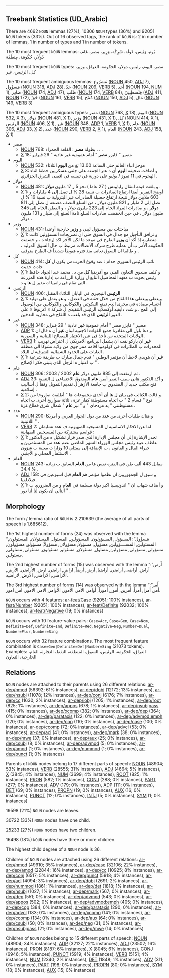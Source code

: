 

--------------------------------------------------------------------------------

## Treebank Statistics (UD_Arabic)

There are 4662 `NOUN` lemmas (27%), 10306 `NOUN` types (36%) and 92051 `NOUN` tokens (33%).
Out of 16 observed tags, the rank of `NOUN` is: 2 in number of lemmas, 1 in number of types and 1 in number of tokens.

The 10 most frequent `NOUN` lemmas: يَوم، رَئِيس، دَولَة، شَرِكَة، وَزِير، مِصر، عَام، دُولَار، حُكُومَة، مِنطَقَة

The 10 most frequent `NOUN` types:  مصر، اليوم، رئيس، دولار، الحكومة، العراق، وزير، كل، الرئيس، غير

The 10 most frequent ambiguous lemmas: مَشرُوع ([NOUN]() 450, [ADJ]() 7), مَسؤُول ([NOUN]() 318, [ADJ]() 28), حَدّ ([NOUN]() 209, [VERB]() 5), أَحَد ([NOUN]() 194, [NUM]() 1), صَادِر ([NOUN]() 174, [ADJ]() 47), طَلَب ([NOUN]() 174, [VERB]() 84), فِلَسطِينِيّ ([ADJ]() 411, [NOUN]() 172), حَقّ ([NOUN]() 161, [VERB]() 15), مُنتَج ([NOUN]() 150, [ADJ]() 5), مَال ([NOUN]() 149, [VERB]() 3)

The 10 most frequent ambiguous types:  مصر ([NOUN]() 768, [X]() 18), اليوم ([NOUN]() 532, [X]() 3), دولار ([NOUN]() 481, [X]() 1), وزير ([NOUN]() 431, [X]() 1), كل ([NOUN]() 414, [X]() 1), الرئيس ([NOUN]() 406, [X]() 1), غير ([NOUN]() 348, [ADP]() 1, [VERB]() 1, [X]() 1), عام ([NOUN]() 306, [ADJ]() 33, [X]() 2), عدد ([NOUN]() 290, [VERB]() 2, [X]() 1), العام ([NOUN]() 243, [ADJ]() 158, [X]() 1)


* مصر
  * [NOUN]() 768: بطولة <b>مصر</b> : القلعة الحمراء . . .
  * [X]() 18: مصير " فايزر <b>مصر</b> " أمام عمومية غير عادية " 29 فبراير
* اليوم
  * [NOUN]() 532: موجز انباء العالم حتى الساعة 13،00 تغ من <b>اليوم</b> الثلاثاء
  * [X]() 3: و أضافت صحيفة <b>اليوم</b> أن ه عثر الجمعة على جثتي عسكريين خطفا اثناء الهجوم في 11 تموز / يوليو على دورية في تيبسه في اقصى الشرق الجزائري .
* دولار
  * [NOUN]() 481: و بلغت قيمة انتقال راباييتش ( 27 عاما ) نحو 5 ر 17 مليون <b>دولار</b> .
  * [X]() 1: أوضح التقرير أيضا ارتفاع الصادرات ب نسبة 28 % ل تصل إلى 4 مليارات و 603 ملايين دولار نتيجة ارتفاع حصيلة الصادرات غير البترولية ب نسبة 16 % ل تصل إلى 2 مليار و 821 مليون دولار ، من السلع النصف مصنعة ل تصل إلى 811 <b>دولار</b> ، و صادرات المواد الخام إلى 223 مليون دولار ، و القطن الخام إلى 345 مليون دولار ، في حين انخفضت صادرات السلع تامة الصنع إلى مليار و 131 مليون دولار .
* وزير
  * [NOUN]() 431: مباحثات بين مسؤول ليبى و <b>وزير</b> خارجية أوغندا
  * [X]() 1: و ترافق التأجيل مع جدال في السوق حتى ان تصريحات المسؤولين كانت متضاربة إذ أكد أن <b>وزير</b> الطرح في موعد ما لكن الآخر اكد إرجاء ه ، و حسمت الحكومة الأمر ب أن عملية طرح شركة الاتصالات مرتبط ب حال السوق الدولية ، و طالما ان السوق تعاني منذ فترة هبوطاً شديداً ف الطرح متوقف .
* كل
  * [NOUN]() 414: نائب الرئيس السوري خدام : عند وقوع الحرب س يكون ل <b>كل</b> حادث حديث
  * [X]() 1: و كلف صندوق التعاون الفني مع أفريقيا <b>كل</b> من د . محمد عبد الجواد حافظ رئيس بحوث ب معهد المحاصيل التابع ل وزارة الزراعة ب إدارة هذه المزرعة التي تقام في زامبيا ك مدير ل ها و د .
* الرئيس
  * [NOUN]() 406: <b>الرئيس</b> النيجيري في اليابان الثلاثاء المقبل
  * [X]() 1: ويعطى ويعطى هذا اللقاح من خلال حقنة في العضل ، و هو يعمل على توليد أجسام مضادة في مجرى الدم تمنع النيكوتين والكوكايين والكوكايين من الوصول إلى المخ . و شدد دايفيد أوكسلايد الرئيس التنفيذي ل شركة » اغزنوفا « على الدور <b>الرئيس</b> الذي قد يلعب ه اللقاح في محاربة التدخين .
* غير
  * [NOUN]() 348: مصير " فايزر مصر " أمام عمومية <b>غير</b> عادية " 29 فبراير
  * [ADP]() 1: و دعا باول الى مغادرة جميع القوات الاجنبية لبنان <b>غير</b> أن ه قال ان الولايات المتحدة س تأخذ فى عين الاعتبار المصالح اللبنانية و السورية .
  * [VERB]() 1: <b>غير</b> ان باركو نفت ان يشمل البرنامج الامريكى ل اعتراض تهريب المخدرات ب الطائرات فى كولومبيا اقامة ممر جوى من ولاية تشوكا الى منطقة الغابات على الحدود الشمالية الشرقية ل البلاد .
  * [X]() 1: <b>غير</b> أن هويدي لاحظ أن مؤتمر الوطني " قدم جمال مبارك ب طريقة شرعية ب اعتبار ه الرجل الذي يتبنى فكر الإصلاح " .
* عام
  * [NOUN]() 306: ثم ارتفعت إلى 885 مليون دولار <b>عام</b> 2002 / 2003 .
  * [ADJ]() 33: و أكد الدكتور هاني سيف النصر أمين <b>عام</b> الصندوق الاجتماعي ل التنمية فتح مكتب جديد ل الصندوق ب جامعة الأزهر ل تقديم التمويل وفقاً ل أساليب إسلامية .
  * [X]() 2: و قالت الكتائب في بيان ل ها أن أحدى مجموعات ها " أطلقت صاروخا من نوع " قسام 2 " ب اتجاه مستوطنة كفار عزة ، ثلاثة صواريخ أخرى ب اتجاه مستوطنتي " يد مردخاي " و " نير <b>عام</b> " شمال شرق قطاع غزة .
* عدد
  * [NOUN]() 290: و هناك طلبات أخرى من <b>عدد</b> من دول الجوار العربي و أمريكا اللاتينية " .
  * [VERB]() 2: اما عن الافكار الاساسية ل المسيحية الصهيونية ف <b>عدد</b> تشابمان قواسم مشتركة بين المسيحيين الصهاينة :
  * [X]() 1: تجدر الإشارة إلى أن مجلس الإدارة الذي صدر قرار تشكيل ه من الدكتور عاطف عبيد رئيس مجلس الوزراء الشهر الماضي بضم <b>عدد</b> من المستثمرين و خبراء المال و القانون ، ب الإضافة إلى ممثلي 10 وزارات معنية ب شؤون الاستثمار المحلي و الأجنبي .
* العام
  * [NOUN]() 243: مقابل 443 ألف طن في الفترة نفس ها من <b>العام</b> السابق ب زيادة 34.4 % .
  * [ADJ]() 158: و سبق ل الجمهوريين ان نظموا مؤتمر هم <b>العام</b> قبل اسبوعين في فيلادلفيا .
  * [X]() 1: و أضاف شهاب ان " اندونيسيا اكبر دولة مسلمة في <b>العام</b> و من الضروري ب التالي ان يكون لنا لنا دور " .

## Morphology

The form / lemma ratio of `NOUN` is 2.210639 (the average of all parts of speech is 1.685612).

The 1st highest number of forms (24) was observed with the lemma “مَسؤُول”: المسؤول, المسؤولون, المسؤولين, المسئول, المسئولان, المسئولون, المسئولين, المســــؤولين, مسؤول, مسؤولا, مسؤولان, مسؤولاً, مسؤولو, مسؤولون, مسؤولى, مسؤولي, مسؤولين, مسئول, مسئولان, مسئولو, مسئولون, مسئولى, مسئولي, مسئولين.

The 2nd highest number of forms (15) was observed with the lemma “أَرض”: أراض, أراضى, أراضي, أراضيا, أرض, أرضاً, اراض, اراضي, ارض, الأراضي, الأرض, الاراضى, الاراضي, الارض, لاراضيه.

The 3rd highest number of forms (14) was observed with the lemma “أَمر”: أمر, أمرا, أمراً, أمرين, أمور, أموراً, أوامر, الأمر, الأمور, الأوامر, الامر, الامور, امر, امور.

`NOUN` occurs with 4 features: [ar-feat/Case]() (92051; 100% instances), [ar-feat/Number]() (92051; 100% instances), [ar-feat/Definite]() (92032; 100% instances), [ar-feat/Negative]() (19; 0% instances)

`NOUN` occurs with 10 feature-value pairs: `Case=Acc`, `Case=Gen`, `Case=Nom`, `Definite=Def`, `Definite=Ind`, `Definite=Red`, `Negative=Neg`, `Number=Dual`, `Number=Plur`, `Number=Sing`

`NOUN` occurs with 32 feature combinations.
The most frequent feature combination is `Case=Gen|Definite=Def|Number=Sing` (21073 tokens).
Examples: العراق، الحكومة، الرئيس، السوق، المنطقة، النفط، التجارة، العام، الخارجية، التعاون


## Relations

`NOUN` nodes are attached to their parents using 26 different relations: [ar-dep/nmod]() (56392; 61% instances), [ar-dep/dobj]() (12172; 13% instances), [ar-dep/nsubj]() (11078; 12% instances), [ar-dep/conj]() (6176; 7% instances), [ar-dep/cc]() (1630; 2% instances), [ar-dep/iobj]() (1205; 1% instances), [ar-dep/root]() (825; 1% instances), [ar-dep/appos]() (678; 1% instances), [ar-dep/nsubjpass]() (415; 0% instances), [ar-dep/xcomp]() (382; 0% instances), [ar-dep/dep]() (364; 0% instances), [ar-dep/parataxis]() (122; 0% instances), [ar-dep/advmod:emph]() (120; 0% instances), [ar-dep/cop]() (110; 0% instances), [ar-dep/case]() (100; 0% instances), [ar-dep/ccomp]() (72; 0% instances), [ar-dep/advcl]() (53; 0% instances), [ar-dep/acl]() (41; 0% instances), [ar-dep/mark]() (38; 0% instances), [ar-dep/mwe]() (37; 0% instances), [ar-dep/aux]() (25; 0% instances), [ar-dep/csubj]() (8; 0% instances), [ar-dep/advmod]() (5; 0% instances), [ar-dep/amod]() (1; 0% instances), [ar-dep/nummod]() (1; 0% instances), [ar-dep/punct]() (1; 0% instances)

Parents of `NOUN` nodes belong to 17 different parts of speech: [NOUN]() (48904; 53% instances), [VERB]() (28555; 31% instances), [ADJ]() (4664; 5% instances), [X]() (3845; 4% instances), [NUM]() (3699; 4% instances), [ROOT]() (825; 1% instances), [PRON]() (582; 1% instances), [CONJ]() (288; 0% instances), [PART]() (277; 0% instances), [ADV]() (179; 0% instances), [ADP]() (111; 0% instances), [DET]() (69; 0% instances), [PROPN]() (19; 0% instances), [AUX]() (16; 0% instances), [PUNCT]() (12; 0% instances), [INTJ]() (5; 0% instances), [SYM]() (1; 0% instances)

19598 (21%) `NOUN` nodes are leaves.

30722 (33%) `NOUN` nodes have one child.

25233 (27%) `NOUN` nodes have two children.

16498 (18%) `NOUN` nodes have three or more children.

The highest child degree of a `NOUN` node is 36.

Children of `NOUN` nodes are attached using 26 different relations: [ar-dep/nmod]() (49910; 35% instances), [ar-dep/case]() (32106; 22% instances), [ar-dep/amod]() (22844; 16% instances), [ar-dep/cc]() (10925; 8% instances), [ar-dep/conj]() (6517; 5% instances), [ar-dep/punct]() (5918; 4% instances), [ar-dep/acl]() (4094; 3% instances), [ar-dep/dobj]() (2691; 2% instances), [ar-dep/nummod]() (1861; 1% instances), [ar-dep/det]() (1818; 1% instances), [ar-dep/nsubj]() (1027; 1% instances), [ar-dep/mark]() (567; 0% instances), [ar-dep/dep]() (551; 0% instances), [ar-dep/advmod]() (543; 0% instances), [ar-dep/appos]() (502; 0% instances), [ar-dep/advmod:emph]() (405; 0% instances), [ar-dep/cop]() (384; 0% instances), [ar-dep/parataxis]() (290; 0% instances), [ar-dep/advcl]() (183; 0% instances), [ar-dep/xcomp]() (141; 0% instances), [ar-dep/ccomp]() (134; 0% instances), [ar-dep/aux]() (64; 0% instances), [ar-dep/csubj]() (50; 0% instances), [ar-dep/neg]() (31; 0% instances), [ar-dep/nsubjpass]() (21; 0% instances), [ar-dep/mwe]() (14; 0% instances)

Children of `NOUN` nodes belong to 15 different parts of speech: [NOUN]() (48904; 34% instances), [ADP]() (32127; 22% instances), [ADJ]() (23502; 16% instances), [PRON]() (8187; 6% instances), [X]() (8045; 6% instances), [CONJ]() (6946; 5% instances), [PUNCT]() (5919; 4% instances), [VERB]() (5151; 4% instances), [NUM]() (2340; 2% instances), [DET]() (1848; 1% instances), [ADV]() (311; 0% instances), [PART]() (198; 0% instances), [PROPN]() (80; 0% instances), [SYM]() (18; 0% instances), [AUX]() (15; 0% instances)

